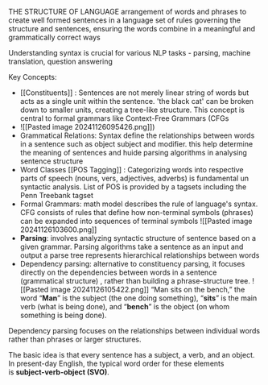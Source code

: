 THE STRUCTURE OF LANGUAGE
arrangement of words and phrases to create well formed sentences in a language
set of rules governing the structure and sentences, ensuring the words combine in a meaningful and grammatically correct ways

Understanding syntax is crucial for various NLP tasks - parsing, machine translation, question answering

Key Concepts:
- [[Constituents]] : Sentences are not merely linear string of words but acts as a single unit within the sentence.  'the black cat' can be broken down to smaller units, creating a tree-like structure. This concept is central to formal grammars like Context-Free Grammars (CFGs
- ![[Pasted image 20241126095426.png]])
- Grammatical Relations: Syntax define the relationships between words in a sentence such as object subject and modifier. this help determine the meaning of sentences and huide parsing algorithms in analysing sentence structure
- Word Classes [[POS Tagging]] : Categorizing words into respective parts of speech (nouns, vers, adjectives, adverbs) is fundamental un syntactic analysis. List of POS is provided by a tagsets including the Penn Treebank tagset
- Formal Grammars: math model describes the rule of language's syntax. CFG consists of rules that define how non-terminal symbols (phrases) can be expanded into sequences of terminal symbols ![[Pasted image 20241126103600.png]]
- **Parsing**: involves analyzing syntactic structure of sentence based on a given grammar. Parsing algorithms take a sentence as an input and output a parse tree represents hierarchical relationships between words
- Dependency parsing: alternative to constituency parsing, it focuses directly on the dependencies between words in a sentence (grammatical structure) , rather than building a phrase-structure tree. ![[Pasted image 20241126105422.png]]
“Man sits on the bench,” the word “**Man**” is the subject (the one doing something), “**sits**” is the main verb (what is being done), and “**bench**” is the object (on whom something is being done).

Dependency parsing focuses on the relationships between individual words rather than phrases or larger structures.

The basic idea is that every sentence has a subject, a verb, and an object. In present-day English, the typical word order for these elements is **subject-verb-object (SVO)**.



